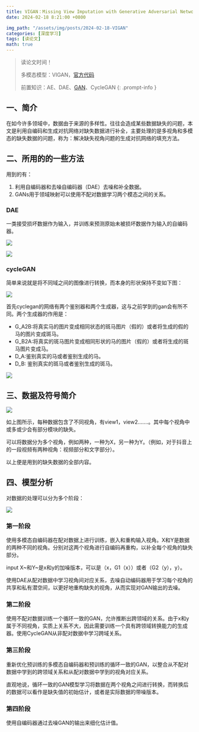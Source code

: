 ```yaml
---
title: VIGAN：Missing View Imputation with Generative Adversarial Networks
date: 2024-02-18 8:21:00 +0800

img_path: "/assets/img/posts/2024-02-18-VIGAN"
categories: [深度学习]
tags: [读论文]
math: true
---
```


> 读论文时间！
>
> 多模态模型：VIGAN，[官方代码](https://github.com/chaoshangcs/VIGAN)
>
> 前置知识：AE、DAE、[GAN](http://qmmms.github.io/posts/Generative-Adversarial-Nets/)、CycleGAN
{: .prompt-info }

## 一、简介

在如今许多领域中，数据由于来源的多样性。往往会造成某些数据缺失的问题，本文是利用自编码和生成对抗网络对缺失数据进行补全，主要处理的是多视角和多模态的缺失数据的问题，称为：解决缺失视角问题的生成对抗网络的填充方法。

## 二、所用的的一些方法

用到的有：

1. 利用自编码器和去噪自编码器（DAE）去噪和补全数据。
2. GANs用于领域映射可以使用不配对数据学习两个模态之间的关系。

### DAE

一类接受损坏数据作为输入，并训练来预测原始未被损坏数据作为输入的自编码器。

![](dae.jpg)

![](re.png)

### cycleGAN

简单来说就是将不同域之间的图像进行转换，而本身的形状保持不变如下图：

![](xiaoguo.png)

首先cyclegan的网络有两个鉴别器和两个生成器，这与之前学到的gan会有所不同。两个生成器的作用是：

- G_A2B:将真实马的图片变成相同状态的斑马图片（假的）或者将生成的假的马的图片变成斑马。
- G_B2A:将真实的斑马图片变成相同形状的马的图片（假的）或者将生成的斑马图片变成马。
- D_A:鉴别真实的马或者鉴别生成的马。
- D_B: 鉴别真实的斑马或者鉴别生成的斑马。

![](cyclegan.png)

## 三、数据及符号简介

![](data.png)

如上图所示，每种数据包含了不同视角，有view1，view2.......。其中每个视角中或多或少会有部分模块的缺失。

可以将数据分为多个视角，例如两种，一种为X，另一种为Y。（例如，对于抖音上的一段视频有两种视角：视频部分和文字部分）。

以上便是用到的缺失数据的全部内容。

## 四、模型分析

对数据的处理可以分为多个阶段：

![](all.png)

### 第一阶段

使用多模态自编码器在配对数据上进行训练，嵌入和重构输入视角。X和Y是数据的两种不同的视角。分别对这两个视角进行自编码再重构，以补全每个视角的缺失部分。

input X~和Y~是x和y的加噪版本，可以是（x，G1（x））或者（G2（y），y）。

使用DAE从配对数据中学习视角间对应关系，去噪自动编码器用于学习每个视角的共享和私有潜空间，以更好地重构缺失的视角，从而实现对GAN输出的去噪。

### 第二阶段

使用不配对数据训练一个循环一致的GAN，允许推断出跨领域的关系。由于x和y属于不同视角，实质上关系不大，因此需要训练一个具有跨领域转换能力的生成器。使用CycleGAN从非配对数据中学习跨域关系。

### 第三阶段

重新优化预训练的多模态自编码器和预训练的循环一致的GAN，以整合从不配对数据中学到的跨领域关系和从配对数据中学到的视角对应关系。

直观地说，循环一致的GAN模型学习将数据在两个视角之间进行转换，而转换后的数据可以看作是缺失值的初始估计，或者是实际数据的带噪版本。

### 第四阶段

使用自编码器通过去噪GAN的输出来细化估计值。

